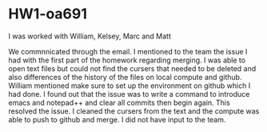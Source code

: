# HW1-oa691

I was worked  with William, Kelsey, Marc and Matt

We commnnicated through the email. I mentioned to the team the issue I had with the first part of the homework regarding merging. I was able to open text files but could not find the cursers that needed to be deleted and also differences of the history of the files on local compute and github. William mentioned make sure to set up the environment on github which I had done. I found out that the issue was to write a command to introduce emacs and notepad++ and clear all commits then begin again. This resolved the issue. I cleaned the cursers from the text and the compute was able to push to github and merge. I did not have input to the team.
